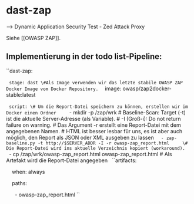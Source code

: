 # dast-zap
--> Dynamic Application Security Test - Zed Attack Proxy

Siehe [[OWASP ZAP]].

## Implementierung in der todo list-Pipeline:

``dast-zap:

  ``stage: dast
	\#Als Image verwenden wir das letzte stabile OWASP ZAP Docker Image vom Docker Repository.
 `` image: owasp/zap2docker-stable:latest 

  ``script:
\# Um die Report-Datei speichern zu können, erstellen wir im Docker einen Ordner
    ``- mkdir -p /zap/wrk
	\# Baseline-Scan: Target (-t) ist die aktuelle Server-Adresse (als Variable).
	\# -I (Groß-i): Do not return failure on warning.
	\# Das Argument -r erstellt eine Report-Datei mit dem angegebenen Namen.
	\# HTML ist besser lesbar für uns, es ist aber auch möglich, den Report als JSON oder XML ausgeben zu lassen
    ``- zap-baseline.py -t http://$SERVER_ADDR -I -r owasp-zap_report.html
    \# Die Report-Datei wird ins aktuelle Verzeichnis kopiert (workaround).
``  - cp /zap/wrk/owasp-zap_report.html owasp-zap_report.html
\# Als Artefakt wird die Report-Datei angegeben
  ``artifacts:

    when: always

    paths:

      - owasp-zap_report.html
``

